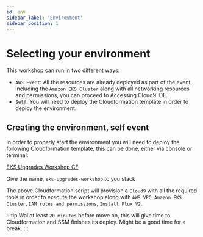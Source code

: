 ```yaml
---
id: env
sidebar_label: 'Environment'
sidebar_position: 1
---
```


# Selecting your environment

This workshop can run in two different ways:

- `AWS Event`: All the resources are already deployed as part of the event, including the `Amazon EKS Cluster` along with all networking resources and permissions, you can proceed to Accessing Cloud9 IDE.
- `Self`: You will need to deploy the Cloudformation template in order to deploy the environment.

## Creating the environment, self event

In order to properly start the environment you will need to deploy the following Cloudformation template, this can be done, either via console or terminal:

[EKS Upgrades Workshop CF](../../static/scripts/cloudformation.yaml)

Give the name, `eks-upgrades-workshop` to you stack

The above Cloudformation script will provision a `Cloud9` with all the required tools in order to execute the workshop along with `AWS VPC`, `Amazon EKS Cluster`, `IAM roles and permissions`, `Install Flux V2`.

:::tip
Wai at least `20 minutes` before move on, this will give time to Cloudformation and SSM finishes its deploy. Might be a good time for a break.
:::